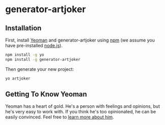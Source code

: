 # generator-artjoker

## Installation

First, install [Yeoman](http://yeoman.io) and generator-artjoker using [npm](https://www.npmjs.com/) (we assume you have pre-installed [node.js](https://nodejs.org/)).

```bash
npm install -g yo
npm install -g generator-artjoker
```

Then generate your new project:

```bash
yo artjoker
```

## Getting To Know Yeoman

Yeoman has a heart of gold. He&#39;s a person with feelings and opinions, but he&#39;s very easy to work with. If you think he&#39;s too opinionated, he can be easily convinced. Feel free to [learn more about him](http://yeoman.io/).
